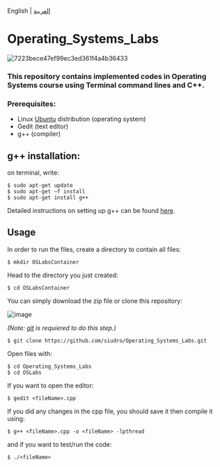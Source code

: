 English | [العربية](https://github.com/siudro/Operating_Systems_Labs/blob/main/README_ar.md)
# Operating_Systems_Labs
![7223bece47ef99ec3ed361f4a4b36433](https://user-images.githubusercontent.com/83130573/143789788-f241f105-1c26-4c4d-94f4-8f8f9647b26c.jpg)




### This repository contains implemented codes in Operating Systems course using Terminal command lines and C++.

### Prerequisites:
- Linux [Ubuntu](download) distribution (operating system)
- Gedit (text editor)
- g++ (compiler)


## g++ installation:
on terminal, write:
```
$ sudo apt-get update
$ sudo apt-get –f install
$ sudo apt-get install g++
```
Detailed instructions on setting up g++ can be found [here](https://github.com/siudro/Operating_Systems_Labs/blob/main/OSLabs/Lab02_Compiling_practice/Lab02_Compiling_C_C%2B%2B_Programs.pdf).


## Usage
In order to run the files, create a directory to contain all files:
```
$ mkdir OSLabsContainer
```

Head to the directory you just created:
```
$ cd OSLabsContainer
```

You can simply download the zip file or clone this repository:

![image](https://user-images.githubusercontent.com/83130573/142734722-89014c83-bf77-41df-a5c7-49e0d9fd2f5f.png)


*(Note: [git](https://git-scm.com/downloads) is requiered to do this step.)*

```
$ git clone https://github.com/siudro/Operating_Systems_Labs.git
```

Open files with:
```
$ cd Operating_Systems_Labs
$ cd OSLabs
```

If you want to open the editor:
```
$ gedit <fileName>.cpp
```

If you did any changes in the cpp file, you should save it then compile it using:
```
$ g++ <fileName>.cpp -o <fileName> -lpthread
```

and if you want to test/run the code:
```
$ ./<fileName>
```
